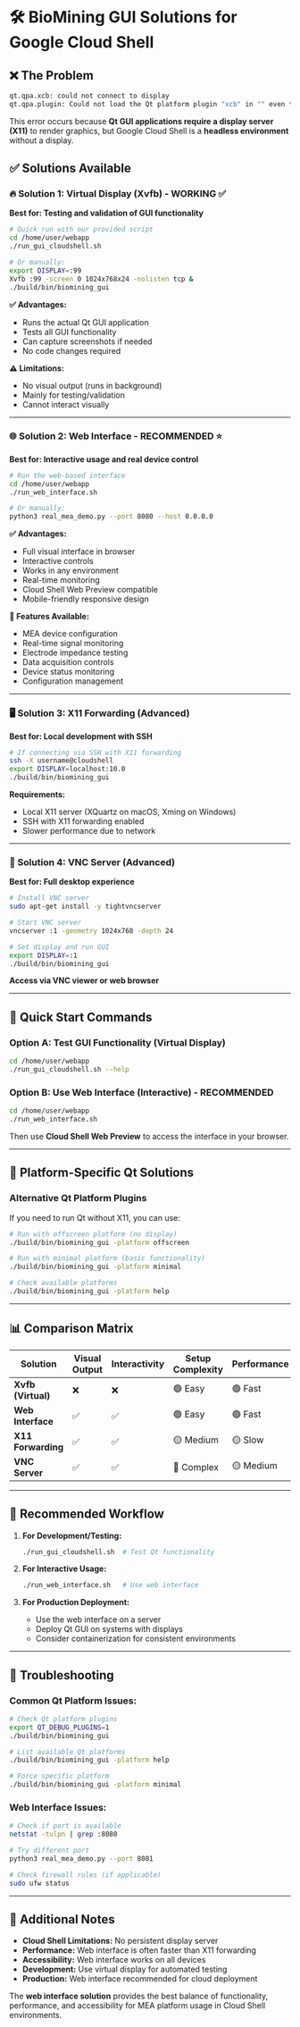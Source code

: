 # 🛠️ BioMining GUI Solutions for Google Cloud Shell

## ❌ The Problem
```bash
qt.qpa.xcb: could not connect to display 
qt.qpa.plugin: Could not load the Qt platform plugin "xcb" in "" even though it was found.
```

This error occurs because **Qt GUI applications require a display server (X11)** to render graphics, but Google Cloud Shell is a **headless environment** without a display.

## ✅ Solutions Available

### 🔥 Solution 1: Virtual Display (Xvfb) - **WORKING** ✅

**Best for: Testing and validation of GUI functionality**

```bash
# Quick run with our provided script
cd /home/user/webapp
./run_gui_cloudshell.sh

# Or manually:
export DISPLAY=:99
Xvfb :99 -screen 0 1024x768x24 -nolisten tcp &
./build/bin/biomining_gui
```

**✅ Advantages:**
- Runs the actual Qt GUI application
- Tests all GUI functionality 
- Can capture screenshots if needed
- No code changes required

**⚠️ Limitations:**
- No visual output (runs in background)
- Mainly for testing/validation
- Cannot interact visually

---

### 🌐 Solution 2: Web Interface - **RECOMMENDED** ⭐

**Best for: Interactive usage and real device control**

```bash
# Run the web-based interface
cd /home/user/webapp  
./run_web_interface.sh

# Or manually:
python3 real_mea_demo.py --port 8080 --host 0.0.0.0
```

**✅ Advantages:**
- Full visual interface in browser
- Interactive controls
- Works in any environment
- Real-time monitoring
- Cloud Shell Web Preview compatible
- Mobile-friendly responsive design

**🌟 Features Available:**
- MEA device configuration
- Real-time signal monitoring
- Electrode impedance testing  
- Data acquisition controls
- Device status monitoring
- Configuration management

---

### 🖥️ Solution 3: X11 Forwarding (Advanced)

**Best for: Local development with SSH**

```bash
# If connecting via SSH with X11 forwarding
ssh -X username@cloudshell
export DISPLAY=localhost:10.0
./build/bin/biomining_gui
```

**Requirements:**
- Local X11 server (XQuartz on macOS, Xming on Windows)
- SSH with X11 forwarding enabled
- Slower performance due to network

---

### 📱 Solution 4: VNC Server (Advanced)

**Best for: Full desktop experience**

```bash
# Install VNC server
sudo apt-get install -y tightvncserver

# Start VNC server
vncserver :1 -geometry 1024x768 -depth 24

# Set display and run GUI
export DISPLAY=:1
./build/bin/biomining_gui
```

**Access via VNC viewer or web browser**

---

## 🚀 Quick Start Commands

### Option A: Test GUI Functionality (Virtual Display)
```bash
cd /home/user/webapp
./run_gui_cloudshell.sh --help
```

### Option B: Use Web Interface (Interactive) - **RECOMMENDED**
```bash
cd /home/user/webapp
./run_web_interface.sh
```

Then use **Cloud Shell Web Preview** to access the interface in your browser.

---

## 🔧 Platform-Specific Qt Solutions

### Alternative Qt Platform Plugins

If you need to run Qt without X11, you can use:

```bash
# Run with offscreen platform (no display)
./build/bin/biomining_gui -platform offscreen

# Run with minimal platform (basic functionality)
./build/bin/biomining_gui -platform minimal

# Check available platforms
./build/bin/biomining_gui -platform help
```

---

## 📊 Comparison Matrix

| Solution | Visual Output | Interactivity | Setup Complexity | Performance | Use Case |
|----------|---------------|---------------|------------------|-------------|----------|
| **Xvfb (Virtual)** | ❌ | ❌ | 🟢 Easy | 🟢 Fast | Testing |
| **Web Interface** | ✅ | ✅ | 🟢 Easy | 🟢 Fast | **Production** |
| **X11 Forwarding** | ✅ | ✅ | 🟡 Medium | 🟡 Slow | Development |
| **VNC Server** | ✅ | ✅ | 🔴 Complex | 🟡 Medium | Full Desktop |

---

## 🎯 Recommended Workflow

1. **For Development/Testing:**
   ```bash
   ./run_gui_cloudshell.sh  # Test Qt functionality
   ```

2. **For Interactive Usage:**
   ```bash
   ./run_web_interface.sh   # Use web interface
   ```

3. **For Production Deployment:**
   - Use the web interface on a server
   - Deploy Qt GUI on systems with displays
   - Consider containerization for consistent environments

---

## 🐛 Troubleshooting

### Common Qt Platform Issues:

```bash
# Check Qt platform plugins
export QT_DEBUG_PLUGINS=1
./build/bin/biomining_gui

# List available Qt platforms  
./build/bin/biomining_gui -platform help

# Force specific platform
./build/bin/biomining_gui -platform minimal
```

### Web Interface Issues:

```bash
# Check if port is available
netstat -tulpn | grep :8080

# Try different port
python3 real_mea_demo.py --port 8081

# Check firewall rules (if applicable)
sudo ufw status
```

---

## 📝 Additional Notes

- **Cloud Shell Limitations:** No persistent display server
- **Performance:** Web interface is often faster than X11 forwarding
- **Accessibility:** Web interface works on all devices
- **Development:** Use virtual display for automated testing
- **Production:** Web interface recommended for cloud deployment

The **web interface solution** provides the best balance of functionality, performance, and accessibility for MEA platform usage in Cloud Shell environments.